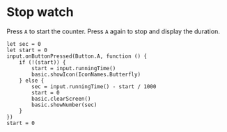 # Stop watch

Press ``A`` to start the counter. Press ``A`` again to stop and display the duration. 

```blocks
let sec = 0
let start = 0
input.onButtonPressed(Button.A, function () {
    if (!(start)) {
        start = input.runningTime()
        basic.showIcon(IconNames.Butterfly)
    } else {
        sec = input.runningTime() - start / 1000
        start = 0
        basic.clearScreen()
        basic.showNumber(sec)
    }
})
start = 0
```
